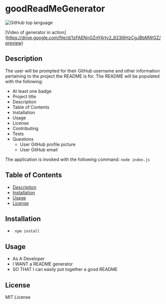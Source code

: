 # goodReadMeGenerator

 ![GitHub top language](https://img.shields.io/github/languages/top/AshleyLerma/goodReadMeGenerator)
 

 [Video of generator in action] (https://drive.google.com/file/d/1zFAENnGZnY4rty2_623I6HzCgJBbMWGZ/preview)


## Description
 The user will be prompted for their GitHub username and other information pertaining to the project the README is for.
 The README will be populated with the following:

 + At least one badge
 + Project title
 + Description
 + Table of Contents
 + Installation
 + Usage
 + License
 + Contributing
 + Tests
 + Questions
   * User GitHub profile picture
   * User GitHub email
  
 The application is invoked with the following command:
 `node index.js`
 
## Table of Contents
 + [Description](#description)
 + [Installation](#installation)
 + [Usage](#usage)
 + [License](#license)

## Installation
 + ` npm install`

## Usage
  + As A Developer
  + I WANT a README generator
  + SO THAT I can easily put together a good README

## License
 MIT License

  
